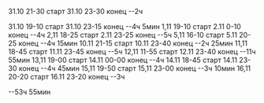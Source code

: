 31.10 21-30 старт
31.10 23-30 конец
--2ч

31.10 19-10 старт
31.10 23-15 конец
--4ч 5мин
1,11 19-10 старт
2.11 0-10 конец
--4ч
2,11 18-25 старт
2.11 23-25 конец
--5ч
5,11 16-10 старт
5.11 20-25 конец
--4ч 15мин
10.11 21-15 старт
10.11 23-40 конец
--2ч 25мин
11,11 18-45 старт
11.11 23-45 конец
--5ч
12,11 11-55 старт
12.11 23-40 конец
--11ч 55мин
13,11 19-00 старт
14.11 00-00 конец
--4ч
14.11 18-45 старт
14.11 23-30 конец
--4ч 45мин
15,11 19-50 старт
15,11 23-00 конец
--3ч 10мин
16,11 20-20 старт
16.11 23-20 конец
--3ч

--53ч 55мин